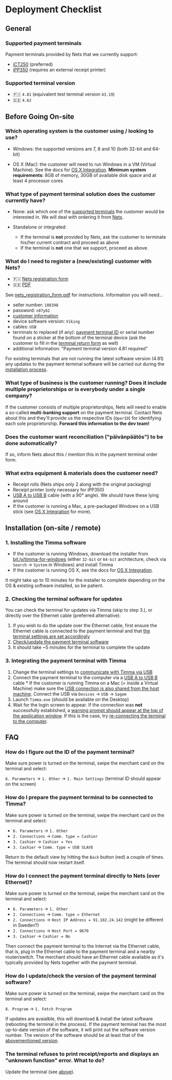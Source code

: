 # Deployment Checklist

## General

### Supported payment terminals

Payment terminals provided by Nets that we currently support:

  * [iCT250](https://shop.nets.eu/fi/web/fin/40?terminal_id=TFIN4400-7648-R) (preferred)
  * [iPP350](https://shop.nets.eu/fi/web/fin/40?terminal_id=TFIN4100-7641-R) (requires an external receipt printer)

### Supported terminal version

* 🇫🇮 `4.81` (equivalent test terminal version `43.19`)
* 🇸🇪 `4.62` 


## Before Going On-site

### Which operating system is the customer using / looking to use?

* Windows: the supported versions are 7, 8 and 10 (both 32-bit and 64-bit)

* OS X (Mac): the customer will need to run Windows in a VM (Virtual Machine). See the docs for [OS X Integration](./osx-integration.md). **Minimum system requirements**: 8GB of memory, 30GB of available disk space and at least 4 processor cores

### What type of payment terminal solution does the customer currently have?

* None: ask which one of the [supported terminals](#supported-payment-terminals) the customer would be interested in. We will deal with ordering it from [Nets](https://www.signom.com/nets/PowerForm.signom?powerFormId=NETS_FINLAND_HELPER).

* Standalone or integrated:
  * If the terminal is **not** provided by Nets, ask the customer to terminate his/her current contract and proceed as above
  * If the terminal is **not** one that we support, proceed as above.

### What do I need to register a (new/existing) customer with Nets?

* 🇫🇮 [Nets registration form](https://www.signom.com/nets/PowerForm.signom?powerFormId=NETS_FINLAND_HELPER)
* 🇸🇪 [PDF](../assets/bestallningsblankett.pdf)

See [nets_registration_form.pdf](../assets/nets_registration_form.pdf) for instructions. Information you will need...

* seller number: `108398`
* password: `n87y62`
* [customer information](https://timma.fi/hallinta)
* device software version: `Viking`
* cables: `USB`
* terminals to replaced (if any): [payment terminal ID](#how-do-i-figure-out-the-id-of-the-payment-terminal) or serial number found on a sticker at the bottom of the terminal device (ask the customer to fill in the [terminal return form](../assets/palautusilmoitus.pdf) as well)
* additional information: "Payment terminal version 4.81 required"

For existing terminals that are not running the latest software version (4.81) any updates to the payment terminal software will be carried out during the [installation process](#installation-on-site--remote). 

### What type of business is the customer running? Does it include multiple proprietorships or is everybody under a single company?

If the customer consists of multiple proprietorships, Nets will need to enable a so-called **multi-banking support** on the payment terminal. Contact Nets about this and they'll provide us the respective IDs (`OperID`) for identifying each sole proprietorship. **Forward this information to the dev team!**

### Does the customer want reconciliation ("päivänpäätös") to be done automatically?

If so, inform Nets about this / mention this in the payment terminal order form.

### What extra equipment & materials does the customer need?

* Receipt rolls (Nets ships only 2 along with the original packaging)
* Receipt printer (only necessary for iPP350)
* [USB A to USB B](../assets/images/usb-a-to-usb-b.jpg) cable (with a 90° angle). We should have these lying around
* If the customer is running a Mac, a pre-packaged Windows on a USB stick (see [OS X Integration](./osx-integration.md) for more).


## Installation (on-site / remote)

### 1. Installing the Timma software

  * If the customer is running Windows, download the installer from [bit.ly/timma-for-windows](http://bit.ly/timma-for-windows) (either `32-bit` or `64-bit` architecture, check via `Search` -> `System` in Windows) and install Timma
  * If the customer is running OS X, see the docs for [OS X Integration](./osx-integration.md).

It might take up to 10 minutes for the installer to complete depending on the OS & existing software installed, so be patient.

### 2. Checking the terminal software for updates

You can check the terminal for updates via Timma (skip to step 3.), or directly over the Ethernet cable (preferred alternative):

  1. If you wish to do the update over the Ethernet cable, first ensure the Ethernet cable is connected to the payment terminal and that [the terminal settings are set accordingly](#how-do-i-connect-the-payment-terminal-directly-to-nets-over-ethernet)
  2. [Check/update the payment terminal software](#how-do-i-updatecheck-the-version-of-the-payment-terminal-software)
  3. It should take ~5 minutes for the terminal to complete the update

### 3. Integrating the payment terminal with Timma

  1. Change the terminal settings to [communicate with Timma via USB](#how-do-i-prepare-the-payment-terminal-to-be-connected-to-timma)
  2. Connect the payment terminal to the computer via a [USB A to USB B](../assets/images/usb-a-to-usb-b.jpg) cable
    * If the customer is running Timma on a Mac (= inside a Virtual Machine) make sure the [USB connection is also shared from the host machine](../assets/images/share-host-usb.jpeg). Connect the USB via `Devices` -> `USB` -> `Sagem`
  3. Launch `Timma.exe` (should be available on the Desktop)
  4. Wait for the login screen to appear. If the connection was **not** successfully established, a [warning prompt should appear at the top of the application window](../assets/images/terminal-disconnected.jpeg). If this is the case, try [re-connecting the terminal to the computer](reconnecting-the-terminal.md).


## FAQ

### How do I figure out the ID of the payment terminal?

Make sure power is turned on the terminal, swipe the merchant card on the terminal and select:

`6. Parameters` -> `1. Other` -> `1. Main Settings` (terminal ID should appear on the screen)

### How do I prepare the payment terminal to be connected to Timma?

Make sure power is turned on the terminal, swipe the merchant card on the terminal and select:

  * `6. Parameters` -> `1. Other`
  * `2. Connections` -> `Comm. type = Cashier`
  * `3. Cashier` -> `Cashier = Yes`
  * `3. Cashier` -> `Comm. type = USB SLAVE`

Return to the default view by hitting the `Back` button (red) a couple of times. The terminal should now restart itself.

### How do I connect the payment terminal directly to Nets (over Ethernet)?

Make sure power is turned on the terminal, swipe the merchant card on the terminal and select:

  * `6. Parameters` -> `1. Other`
  * `2. Connections` -> `Comm. type = Ethernet`
  * `2. Connections` -> `Host IP Address = 91.102.24.142` (might be different in Sweden?)
  * `2. Connections` -> `Host Port = 9670`
  * `3. Cashier` -> `Cashier = No`

Then connect the payment terminal to the Internet via the Ethernet cable, that is, plug in the Ethernet cable to the payment terminal and a nearby router/switch. The merchant should have an Ethernet cable available as it's typically provided by Nets together with the payment terminal.

### How do I update/check the version of the payment terminal software?

Make sure power is turned on the terminal, swipe the merchant card on the terminal and select:

`8. Program` -> `1. Fetch Program`

If updates are avaialble, this will download & install the latest software (rebooting the terminal in the process). If the payment terminal has the most up-to-date version of the software, it will print out the software version number. The version of the software should be at least that of the [abovementioned version](#supported-terminal-version).

### The terminal refuses to print receipt/reports and displays an "unknown function" error. What to do?

Update the terminal (see [above](#how-do-i-updatecheck-the-version-of-the-payment-terminal-software)).
